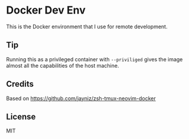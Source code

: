 Docker Dev Env
======
This is the Docker environment that I use for remote development.  

## Tip

Running this as a privileged container with `--priviliged` gives the image almost all the capabilities of the host machine.

## Credits
Based on https://github.com/jayniz/zsh-tmux-neovim-docker

## License
MIT
